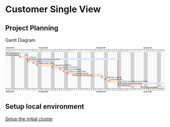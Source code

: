# Customer Single View

## Project Planning

Gantt Diagram

![Gantt Diagram](planning/gantt.png)


## Setup local environment

[Setup the initial cluster](k8s-terraform/README.md)